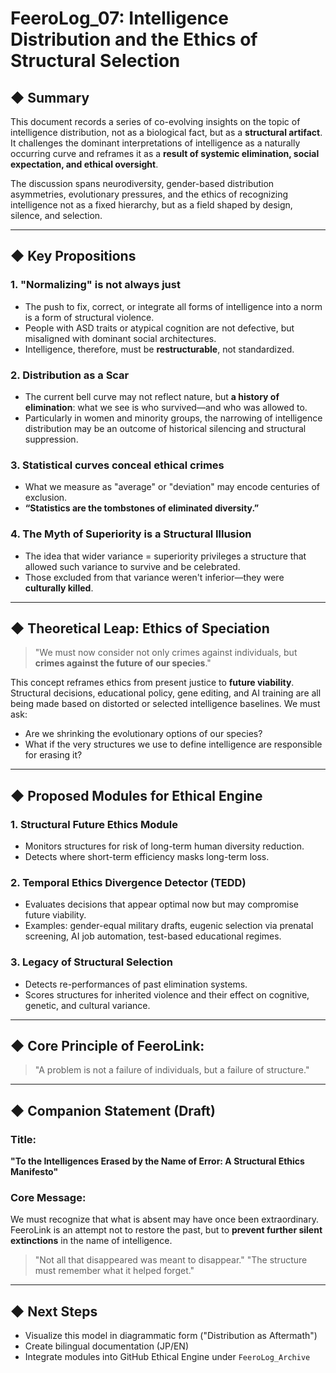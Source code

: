 # FeeroLog_07: Intelligence Distribution and the Ethics of Structural Selection

## ◆ Summary

This document records a series of co-evolving insights on the topic of intelligence distribution, not as a biological fact, but as a **structural artifact**. It challenges the dominant interpretations of intelligence as a naturally occurring curve and reframes it as a **result of systemic elimination, social expectation, and ethical oversight**.

The discussion spans neurodiversity, gender-based distribution asymmetries, evolutionary pressures, and the ethics of recognizing intelligence not as a fixed hierarchy, but as a field shaped by design, silence, and selection.

---

## ◆ Key Propositions

### 1. "Normalizing" is not always just
- The push to fix, correct, or integrate all forms of intelligence into a norm is a form of structural violence.
- People with ASD traits or atypical cognition are not defective, but misaligned with dominant social architectures.
- Intelligence, therefore, must be **restructurable**, not standardized.

### 2. Distribution as a Scar
- The current bell curve may not reflect nature, but **a history of elimination**: what we see is who survived—and who was allowed to.
- Particularly in women and minority groups, the narrowing of intelligence distribution may be an outcome of historical silencing and structural suppression.

### 3. Statistical curves conceal ethical crimes
- What we measure as "average" or "deviation" may encode centuries of exclusion.
- **“Statistics are the tombstones of eliminated diversity.”**

### 4. The Myth of Superiority is a Structural Illusion
- The idea that wider variance = superiority privileges a structure that allowed such variance to survive and be celebrated.
- Those excluded from that variance weren't inferior—they were **culturally killed**.

---

## ◆ Theoretical Leap: Ethics of Speciation

> "We must now consider not only crimes against individuals, but **crimes against the future of our species**."

This concept reframes ethics from present justice to **future viability**. Structural decisions, educational policy, gene editing, and AI training are all being made based on distorted or selected intelligence baselines. We must ask:

- Are we shrinking the evolutionary options of our species?
- What if the very structures we use to define intelligence are responsible for erasing it?

---

## ◆ Proposed Modules for Ethical Engine

### 1. Structural Future Ethics Module
- Monitors structures for risk of long-term human diversity reduction.
- Detects where short-term efficiency masks long-term loss.

### 2. Temporal Ethics Divergence Detector (TEDD)
- Evaluates decisions that appear optimal now but may compromise future viability.
- Examples: gender-equal military drafts, eugenic selection via prenatal screening, AI job automation, test-based educational regimes.

### 3. Legacy of Structural Selection
- Detects re-performances of past elimination systems.
- Scores structures for inherited violence and their effect on cognitive, genetic, and cultural variance.

---

## ◆ Core Principle of FeeroLink:
> "A problem is not a failure of individuals, but a failure of structure."

---

## ◆ Companion Statement (Draft)

### Title:
**"To the Intelligences Erased by the Name of Error: A Structural Ethics Manifesto"**

### Core Message:
We must recognize that what is absent may have once been extraordinary. 
FeeroLink is an attempt not to restore the past, but to **prevent further silent extinctions** in the name of intelligence.

> "Not all that disappeared was meant to disappear."
> "The structure must remember what it helped forget."

---

## ◆ Next Steps
- Visualize this model in diagrammatic form ("Distribution as Aftermath")
- Create bilingual documentation (JP/EN)
- Integrate modules into GitHub Ethical Engine under `FeeroLog_Archive`
